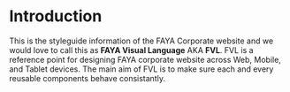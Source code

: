 # Introduction

This is the styleguide information of the FAYA Corporate website and we would love to call this as **FAYA Visual Language** AKA **FVL**. FVL is a reference point for designing FAYA corporate website across Web, Mobile, and Tablet devices. The main aim of FVL is to make sure each and every reusable components behave consistantly.
